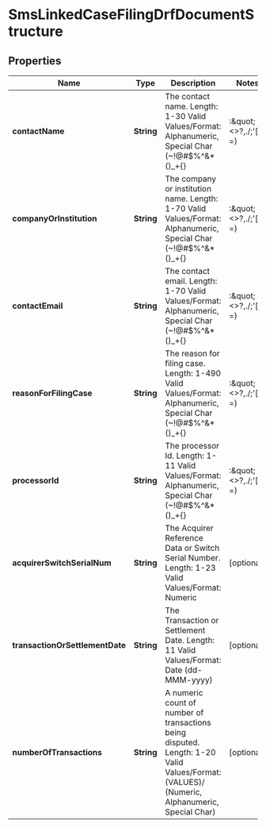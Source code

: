 

# SmsLinkedCaseFilingDrfDocumentStructure

## Properties

Name | Type | Description | Notes
------------ | ------------- | ------------- | -------------
**contactName** | **String** | The contact name.   Length: 1-30   Valid Values/Format: Alphanumeric, Special Char (~!@#$%^&amp;*()_+{}|:\&quot;&lt;&gt;?,./;&#39;[]-&#x3D;) |  [optional]
**companyOrInstitution** | **String** | The company or institution name.   Length: 1-70   Valid Values/Format: Alphanumeric, Special Char (~!@#$%^&amp;*()_+{}|:\&quot;&lt;&gt;?,./;&#39;[]-&#x3D;) |  [optional]
**contactEmail** | **String** | The contact email.   Length: 1-70   Valid Values/Format: Alphanumeric, Special Char (~!@#$%^&amp;*()_+{}|:\&quot;&lt;&gt;?,./;&#39;[]-&#x3D;) |  [optional]
**reasonForFilingCase** | **String** | The reason for filing case.   Length: 1-490   Valid Values/Format: Alphanumeric, Special Char (~!@#$%^&amp;*()_+{}|:\&quot;&lt;&gt;?,./;&#39;[]-&#x3D;) |  [optional]
**processorId** | **String** | The processor Id.   Length: 1-11   Valid Values/Format: Alphanumeric, Special Char (~!@#$%^&amp;*()_+{}|:\&quot;&lt;&gt;?,./;&#39;[]-&#x3D;) |  [optional]
**acquirerSwitchSerialNum** | **String** | The Acquirer Reference Data or Switch Serial Number.   Length: 1-23   Valid Values/Format: Numeric |  [optional]
**transactionOrSettlementDate** | **String** | The Transaction or Settlement Date.   Length: 11   Valid Values/Format: Date (dd-MMM-yyyy) |  [optional]
**numberOfTransactions** | **String** | A numeric count of number of transactions being disputed.   Length: 1-20   Valid Values/Format: (VALUES)/ (Numeric, Alphanumeric, Special Char) |  [optional]



